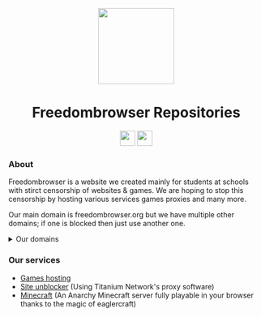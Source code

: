 <p align="center">
<kbd>
<img width="150px" src="https://avatars.githubusercontent.com/u/131717732">
</kbd>
</p>

<h1 align="center">Freedombrowser Repositories</h1>
<p align="center">
<a href="https://discord.gg/dt9MeRegpF"><img height="30px" src="https://img.shields.io/badge/Discord-7289DA?style=for-the-badge&logo=discord&logoColor=white"><img></a>
<a href="https://freedombrowser.org"><img height="30px" src="https://img.shields.io/badge/Website-7A7D7D?style=for-the-badge&logoColor=white"><img></a>
</p>

### About
Freedombrowser is a website we created mainly for students at schools with stirct censorship of websites & games. We are hoping to stop this censorship by hosting various services games proxies and many more.

Our main domain is freedombrowser.org but we have multiple other domains; if one is blocked then just use another one.
<details>
<summary>Our domains</summary>

### Active
- Main website: [freedombrowser.org](https://freedombrowser.org)
- Development site: [beta.freedombrowser.stonklat.com](https://stonklat.com/freedombrowser)

</details>

### Our services
- [Games hosting](https://freedombrowser.org/allgames)
- [Site unblocker](https://freedombrowser.org/browser) (Using Titanium Network's proxy software)
- [Minecraft](https://freedombrowser.org/minecraft) (An Anarchy Minecraft server fully playable in your browser thanks to the magic of eaglercraft)

